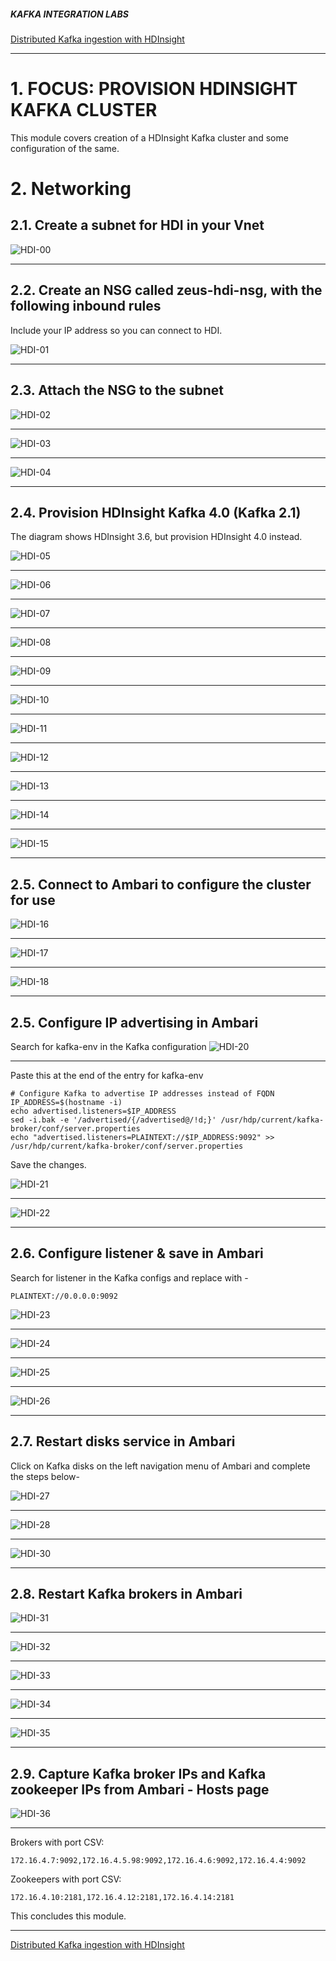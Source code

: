 ##### KAFKA INTEGRATION LABS

[Distributed Kafka ingestion with HDInsight](README.md)
<hr>


# 1. FOCUS: PROVISION HDINSIGHT KAFKA CLUSTER
This module covers creation of a HDInsight Kafka cluster and some configuration of the same.

# 2. Networking

## 2.1. Create a subnet for HDI in your Vnet

![HDI-00](../images/HDI-00.png)
<br><hr>

## 2.2. Create an NSG called zeus-hdi-nsg, with the following inbound rules

Include your IP address so you can connect to HDI.

![HDI-01](../images/HDI-01.png)
<br><hr>

## 2.3. Attach the NSG to the subnet

![HDI-02](../images/HDI-02.png)
<br><hr>

![HDI-03](../images/HDI-03.png)
<br><hr>

![HDI-04](../images/HDI-04.png)
<br><hr>

## 2.4. Provision HDInsight Kafka 4.0 (Kafka 2.1)
The diagram shows HDInsight 3.6, but provision HDInsight 4.0 instead.

![HDI-05](../images/HDI-05.png)
<br><hr>

![HDI-06](../images/HDI-06.png)
<br><hr>

![HDI-07](../images/HDI-07.png)
<br><hr>

![HDI-08](../images/HDI-08.png)
<br><hr>

![HDI-09](../images/HDI-09.png)
<br><hr>

![HDI-10](../images/HDI-10.png)
<br><hr>

![HDI-11](../images/HDI-11.png)
<br><hr>

![HDI-12](../images/HDI-12.png)
<br><hr>

![HDI-13](../images/HDI-13.png)
<br><hr>

![HDI-14](../images/HDI-14.png)
<br><hr>

![HDI-15](../images/HDI-15.png)
<br><hr>

## 2.5. Connect to Ambari to configure the cluster for use

![HDI-16](../images/HDI-16.png)
<br><hr>

![HDI-17](../images/HDI-17.png)
<br><hr>


![HDI-18](../images/HDI-18.png)
<br><hr>

## 2.5. Configure IP advertising in Ambari

Search for kafka-env in the Kafka configuration
![HDI-20](../images/HDI-20.png)
<br><hr>

Paste this at the end of the entry for kafka-env
```
# Configure Kafka to advertise IP addresses instead of FQDN
IP_ADDRESS=$(hostname -i)
echo advertised.listeners=$IP_ADDRESS
sed -i.bak -e '/advertised/{/advertised@/!d;}' /usr/hdp/current/kafka-broker/conf/server.properties
echo "advertised.listeners=PLAINTEXT://$IP_ADDRESS:9092" >> /usr/hdp/current/kafka-broker/conf/server.properties
```

Save the changes.

![HDI-21](../images/HDI-21.png)
<br><hr>

![HDI-22](../images/HDI-22.png)
<br><hr>

## 2.6. Configure listener & save  in Ambari

Search for listener in the Kafka configs and replace with -
```
PLAINTEXT://0.0.0.0:9092
```

![HDI-23](../images/HDI-23.png)
<br><hr>

![HDI-24](../images/HDI-24.png)
<br><hr>

![HDI-25](../images/HDI-25.png)
<br><hr>

![HDI-26](../images/HDI-26.png)
<br><hr>

## 2.7. Restart disks service in Ambari

Click on Kafka disks on the left navigation menu of Ambari and complete the steps below-

![HDI-27](../images/HDI-27.png)
<br><hr>

![HDI-28](../images/HDI-28.png)
<br><hr>

![HDI-30](../images/HDI-30.png)
<br><hr>

## 2.8. Restart Kafka brokers in Ambari

![HDI-31](../images/HDI-31.png)
<br><hr>

![HDI-32](../images/HDI-32.png)
<br><hr>

![HDI-33](../images/HDI-33.png)
<br><hr>

![HDI-34](../images/HDI-34.png)
<br><hr>

![HDI-35](../images/HDI-35.png)
<br><hr>

## 2.9. Capture Kafka broker IPs and Kafka zookeeper IPs from Ambari - Hosts page

![HDI-36](../images/HDI-36.png)
<br><hr>

Brokers with port CSV:
```
172.16.4.7:9092,172.16.4.5.98:9092,172.16.4.6:9092,172.16.4.4:9092
```

Zookeepers with port CSV:
```
172.16.4.10:2181,172.16.4.12:2181,172.16.4.14:2181
```


This concludes this module.<br>


<hr>

[Distributed Kafka ingestion with HDInsight](README.md)
